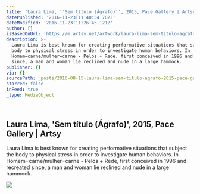 ```yaml
---
title: 'Laura Lima, ''Sem título (Ágrafo)'', 2015, Pace Gallery | Artsy'
datePublished: '2016-11-23T11:40:34.702Z'
dateModified: '2016-11-23T11:26:45.121Z'
author: []
isBasedOnUrl: 'https://m.artsy.net/artwork/laura-lima-sem-titulo-agrafo'
description: >-
  Laura Lima is best known for creating performative situations that subject the
  body to physical stress in order to investigate human behaviors. In
  Homem=carne/mulher=carne - Pelos + Rede, first conceived in 1996 and recreated
  since, a man and woman lie reclined and nude in a large hammock.
publisher: {}
via: {}
sourcePath: _posts/2016-08-15-laura-lima-sem-titulo-agrafo-2015-pace-gallery-or-arts.md
starred: false
inFeed: true
_type: MediaObject

---
```

<article style=""><h1>Laura Lima, 'Sem título (Ágrafo)', 2015, Pace Gallery | Artsy</h1><p>Laura Lima is best known for creating performative situations that subject the body to physical stress in order to investigate human behaviors. In Homem=carne/mulher=carne - Pelos + Rede, first conceived in 1996 and recreated since, a man and woman lie reclined and nude in a large hammock.</p><img src="https://d32dm0rphc51dk.cloudfront.net/4uw1ldfkWDKhqBHDhKDBEw/large.jpg" /></article>